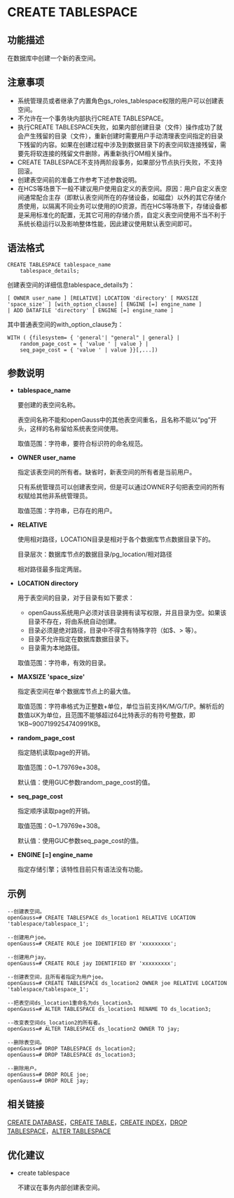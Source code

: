 # CREATE TABLESPACE<a name="ZH-CN_TOPIC_0289900078"></a>

## 功能描述<a name="zh-cn_topic_0283137328_zh-cn_topic_0237122120_zh-cn_topic_0059777670_sbf00214c21e441f5adc2bc08ecaca4e7"></a>

在数据库中创建一个新的表空间。

## 注意事项<a name="zh-cn_topic_0283137328_zh-cn_topic_0237122120_zh-cn_topic_0059777670_s54948265e9f34f1fac838f60ac0bd3a6"></a>

-   系统管理员或者继承了内置角色gs\_roles\_tablespace权限的用户可以创建表空间。
-   不允许在一个事务块内部执行CREATE TABLESPACE。
-   执行CREATE TABLESPACE失败，如果内部创建目录（文件）操作成功了就会产生残留的目录（文件），重新创建时需要用户手动清理表空间指定的目录下残留的内容。如果在创建过程中涉及到数据目录下的表空间软连接残留，需要先将软连接的残留文件删除，再重新执行OM相关操作。
-   CREATE TABLESPACE不支持两阶段事务，如果部分节点执行失败，不支持回滚。
-   创建表空间前的准备工作参考下述参数说明。
-   在HCS等场景下一般不建议用户使用自定义的表空间。原因：用户自定义表空间通常配合主存（即默认表空间所在的存储设备，如磁盘）以外的其它存储介质使用，以隔离不同业务可以使用的IO资源，而在HCS等场景下，存储设备都是采用标准化的配置，无其它可用的存储介质，自定义表空间使用不当不利于系统长稳运行以及影响整体性能，因此建议使用默认表空间即可。

## 语法格式<a name="zh-cn_topic_0283137328_zh-cn_topic_0237122120_zh-cn_topic_0059777670_s9f8a8395cc464cd2a34dec7a82fedc7b"></a>

```
CREATE TABLESPACE tablespace_name
    tablespace_details;
```

创建表空间的详细信息tablespace_details为：

```
[ OWNER user_name ] [RELATIVE] LOCATION 'directory' [ MAXSIZE 'space_size' ] [with_option_clause] [ ENGINE [=] engine_name ]
| ADD DATAFILE 'directory' [ ENGINE [=] engine_name ]
```

其中普通表空间的with\_option\_clause为：

```
WITH ( {filesystem= { 'general'| "general" | general} |
    random_page_cost = { 'value ' | value } |
    seq_page_cost = { 'value ' | value }}[,...])
```

## 参数说明<a name="zh-cn_topic_0283137328_zh-cn_topic_0237122120_zh-cn_topic_0059777670_see2346106f4e402da499ad74c533dfa8"></a>

-   **tablespace\_name**

    要创建的表空间名称。

    表空间名称不能和openGauss中的其他表空间重名，且名称不能以“pg”开头，这样的名称留给系统表空间使用。

    取值范围：字符串，要符合标识符的命名规范。

-   **OWNER user\_name**

    指定该表空间的所有者。缺省时，新表空间的所有者是当前用户。

    只有系统管理员可以创建表空间，但是可以通过OWNER子句把表空间的所有权赋给其他非系统管理员。

    取值范围：字符串，已存在的用户。

-   **RELATIVE**

    使用相对路径，LOCATION目录是相对于各个数据库节点数据目录下的。

    目录层次：数据库节点的数据目录/pg\_location/相对路径

    相对路径最多指定两层。

-   **LOCATION directory**

    用于表空间的目录，对于目录有如下要求：

    -   openGauss系统用户必须对该目录拥有读写权限，并且目录为空。如果该目录不存在，将由系统自动创建。
    -   目录必须是绝对路径，目录中不得含有特殊字符（如$、\> 等）。
    -   目录不允许指定在数据库数据目录下。
    -   目录需为本地路径。

    取值范围：字符串，有效的目录。

-   **MAXSIZE 'space\_size'**

    指定表空间在单个数据库节点上的最大值。

    取值范围：字符串格式为正整数+单位，单位当前支持K/M/G/T/P。解析后的数值以K为单位，且范围不能够超过64比特表示的有符号整数，即1KB\~9007199254740991KB。

-   **random\_page\_cost**

    指定随机读取page的开销。

    取值范围：0\~1.79769e+308。

    默认值：使用GUC参数random\_page\_cost的值。

-   **seq\_page\_cost**

    指定顺序读取page的开销。

    取值范围：0\~1.79769e+308。

    默认值：使用GUC参数seq\_page\_cost的值。
    
-   **ENGINE \[=\] engine_name**

    指定存储引擎；该特性目前只有语法没有功能。



## 示例<a name="zh-cn_topic_0283137328_zh-cn_topic_0237122120_zh-cn_topic_0059777670_s4e5e97caa377440d87fad0d49b56323e"></a>

```
--创建表空间。
openGauss=# CREATE TABLESPACE ds_location1 RELATIVE LOCATION 'tablespace/tablespace_1';

--创建用户joe。
openGauss=# CREATE ROLE joe IDENTIFIED BY 'xxxxxxxxx';

--创建用户jay。
openGauss=# CREATE ROLE jay IDENTIFIED BY 'xxxxxxxxx';

--创建表空间，且所有者指定为用户joe。
openGauss=# CREATE TABLESPACE ds_location2 OWNER joe RELATIVE LOCATION 'tablespace/tablespace_1';

--把表空间ds_location1重命名为ds_location3。
openGauss=# ALTER TABLESPACE ds_location1 RENAME TO ds_location3;

--改变表空间ds_location2的所有者。
openGauss=# ALTER TABLESPACE ds_location2 OWNER TO jay;

--删除表空间。
openGauss=# DROP TABLESPACE ds_location2;
openGauss=# DROP TABLESPACE ds_location3;

--删除用户。
openGauss=# DROP ROLE joe;
openGauss=# DROP ROLE jay;
```

## 相关链接<a name="zh-cn_topic_0283137328_zh-cn_topic_0237122120_zh-cn_topic_0059777670_s59e2126c54fc4725a3a50713b9163304"></a>

[CREATE DATABASE](CREATE-DATABASE.md)，[CREATE TABLE](CREATE-TABLE.md)，[CREATE INDEX](CREATE-INDEX.md)，[DROP TABLESPACE](DROP-TABLESPACE.md)，[ALTER TABLESPACE](ALTER-TABLESPACE.md)

## 优化建议<a name="zh-cn_topic_0283137328_zh-cn_topic_0237122120_zh-cn_topic_0059777670_section60380346161036"></a>

-   create tablespace

    不建议在事务内部创建表空间。


